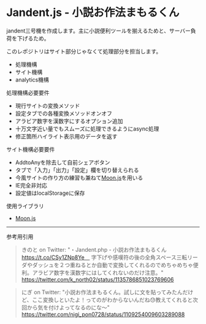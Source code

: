 Jandent.js - 小説お作法まもるくん
=============================

jandent三号機を作成します。主に小説便利ツールを揃えるためと、サーバー負荷を下げるため。

このレポジトリはサイト部分じゃなくて処理部分を担当します。

* 処理機構
* サイト機構
* analytics機構

処理機構必要要件
* 現行サイトの変換メソッド
* 設定タブでの各種変換メソッドオンオフ
* アラビア数字を漢数字にするオプション追加
* 十万文字近い量でもスムーズに処理できるようにasync処理
* 修正箇所ハイライト表示用のデータを返す

サイト機構必要要件
* AddtoAnyを除去して自前シェアボタン
* タブで「入力」「出力」「設定」欄を切り替えられる
* 今風サイトの作り方の練習も兼ねて[Moon.js](https://github.com/kbrsh/moon)を用いる
* IE完全非対応
* 設定値はlocalStorageに保存


使用ライブラリ
* [Moon.js](https://github.com/kbrsh/moon)

------------------------------

参考用引用

> きのと on Twitter: "・Jandent.php - 小説お作法まもるくん https://t.co/CSy1ZNp8Ye　 字下げや感嘆符の後の全角スペース三転リーダやダッシュを２つ重ねるとか自動で変換してくれるのでめちゃめちゃ便利。アラビア数字を漢数字にはしてくれないのだけ注意。"
> https://twitter.com/k_north02/status/1135786851023769606

> にぎ on Twitter: "小説お作法まもるくん。試しに文を貼ってみたんだけど、ここ変換しといたよ！ってのがわからないんだね😓教えてくれると次回から気を付けよってなるのにな～"
> https://twitter.com/nigi_pon0728/status/1109254009603289088
